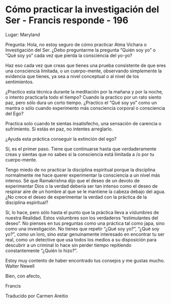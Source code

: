 # Cómo practicar la investigación del Ser - Francis responde - 196

Lugar: Maryland

Pregunta: Hola, no estoy seguro de cómo practicar Atma Vichara o Investigación del Ser. ¿Debo preguntarme la pregunta “Quién soy yo” o “Qué soy yo” cada vez que pierda la consciencia del yo-yo?

Haz eso cada vez que creas que tienes una prueba consistente de que eres una consciencia limitada, o un cuerpo-mente, observando simplemente la evidencia que tienes, ya sea a nivel conceptual o al nivel de los sentimientos.

¿Practico esta técnica durante la meditación por la mañana y por la noche, o intento practicarla todo el tiempo? Cuando la practico por un rato siento paz, pero sólo dura un corto tiempo. ¿Practico el “Qué soy yo” como un mantra o sólo cuando experimento más consciencia corporal o consciencia del Ego?

Practica solo cuando te sientas insatisfecho, una sensación de carencia o sufrimiento. Si estás en paz, no intentes arreglarlo.

¿Ayuda esta práctica conseguir la extinción del ego?

Sí, es el primer paso. Tiene que continuarse hasta que verdaderamente creas y sientas que no sabes si la consciencia está limitada a /o por tu cuerpo-mente.

Tengo miedo de no practicar la disciplina espiritual porque la disciplina normalmente me hace querer experimentar la consciencia a un nivel más intenso. Sé que Ramakrishna dijo que el deseo de un devoto de experimentar Dios o la verdad debería ser tan intenso como el deseo de respirar aire de un hombre al que se le mantiene la cabeza debajo del agua. ¿No crece el deseo de experimentar la verdad con la práctica de la disciplina espiritual?

Sí, lo hace, pero sólo hasta el punto que la práctica lleva a vislumbres de nuestra Realidad. Estos vislumbres son los verdaderos “estimulantes del deseo”. No pienses en tus preguntas como una práctica tal como japa, sino como una investigación. No tienes que repetir “¿Qué soy yo?”, “¿Qué soy yo?”, como un loro, sino estar genuinamente interesado en encontrar tu ser real, como un detective que usa todos los medios a su disposición para descubrir a un criminal lo hace sin perder tiempo repitiendo constantemente “¿Quién lo hizo?”.

Estoy muy contento de haber encontrado tus consejos y me gustas mucho. Walter Newell

Bien, con afecto,

Francis

Traducido por Carmen Areitio

